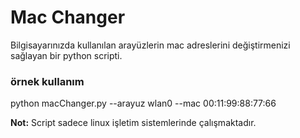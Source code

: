 # Mac Changer 
Bilgisayarınızda kullanılan arayüzlerin mac adreslerini değiştirmenizi sağlayan bir python scripti.


### örnek kullanım

python macChanger.py  --arayuz wlan0 --mac 00:11:99:88:77:66


**Not:** Script sadece linux işletim sistemlerinde çalışmaktadır.
